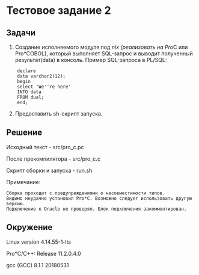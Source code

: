 Тестовое задание 2
=========================

Задачи
------

1. Создание исполняемого модуля под *nix (реализовать на Pro*С или Pro*COBOL),
   который выполняет SQL-запрос и выводит полученный результат(data) в
   консоль.
   Пример SQL-запроса в PL/SQL:
```
    declare
    data varchar2(12);
    begin
    select 'We''re here'
    INTO data
    FROM dual;
    end;
```

2. Предоставить sh-скрипт запуска.

Решение
-------

Исходный текст - src/pro_c.pc

После прекомпилятора - src/pro_c.c

Скрипт сборки и запуска - run.sh

Примечание:

    Сборка проходит с предупреждениями о несовместимости типов.
    Видимо неудачно установил Pro*C. Возможно следует использовать другую версию.
    Подключение к Oracle не проверял. Блок подключения закомментирован.

Окружение
---------

Linux version 4.14.55-1-lts

Pro*C/C++: Release 11.2.0.4.0

gcc (GCC) 8.1.1 20180531

